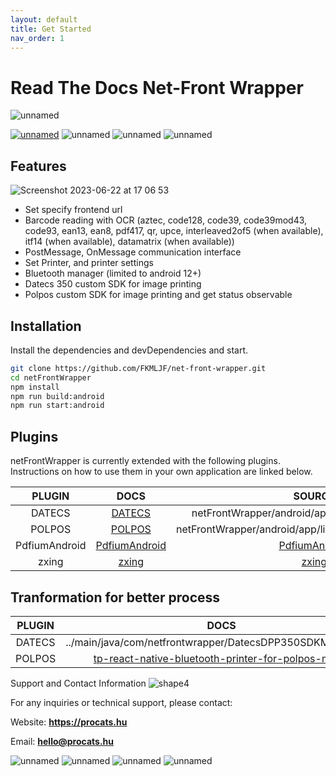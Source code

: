 ```yaml
---
layout: default
title: Get Started
nav_order: 1
---
```


# Read The Docs Net-Front Wrapper
![unnamed](https://github.com/FKMLJF/net-front-wrapper-docs.github.io/assets/24462886/c4a09f97-4fe9-447e-befc-044c2d17c587)

[![unnamed](https://img.shields.io/badge/Version-0.0.0.3-red)](https://play.google.com/apps/test/RQCEJ0ULhB0/ahAJkB9-6XdyNkjGO1pV4GKXl7PNKdKNh0kRjEPvkvRAT5k9HPrj2IT7aGSvyh3eGtgDBWG7ga0PWaeD1wwbNcwA61)
![unnamed](https://img.shields.io/badge/0.71-React%20Native-69b6e4?logo=react)
![unnamed](https://img.shields.io/badge/7.6-Gradle-21d326?logo=gradle)
![unnamed](https://img.shields.io/badge/4.8.4-typescript-blue?logo=typescript)
## Features
![Screenshot 2023-06-22 at 17 06 53](https://github.com/FKMLJF/net-front-wrapper-docs.github.io/assets/24462886/cee8c00d-c7fe-4e0d-9f9f-725ed2616137)

- Set specify frontend url
- Barcode reading with OCR (aztec, code128, code39, code39mod43, code93, ean13, ean8, pdf417, qr, upce, interleaved2of5 (when available), itf14 (when available), datamatrix (when available))
- PostMessage, OnMessage communication interface
- Set Printer, and printer settings
- Bluetooth manager (limited to android 12+)
- Datecs 350 custom SDK for image printing
- Polpos custom SDK for image printing and get status observable

## Installation

Install the dependencies and devDependencies and start.

```sh
git clone https://github.com/FKMLJF/net-front-wrapper.git
cd netFrontWrapper
npm install
npm run build:android
npm run start:android
```

## Plugins

netFrontWrapper is currently extended with the following plugins.
Instructions on how to use them in your own application are linked below.

<div class="table-wrapper" markdown="block">

|PLUGIN | DOCS | SOURCE | 
|:---:|:---: |:---:   |
| DATECS  | [DATECS](https://www.datecs.bg/en/documents)   | netFrontWrapper/android/app/lib/com.datecs.api.jar     | 
| POLPOS  | [POLPOS](http://altcashoffice.hu/letoltes/POLPOS_MP80_SDK/)   | netFrontWrapper/android/app/lib/printer_polpos_library.jar     | 
| PdfiumAndroid  | [PdfiumAndroid](https://github.com/barteksc/PdfiumAndroid/blob/master/README.md)   | [PdfiumAndroid](https://github.com/barteksc/PdfiumAndroid/tree/master)     | 
| zxing  | [zxing](https://github.com/zxing/zxing#readme)   | [zxing](https://github.com/zxing/zxing)      | 

</div>

## Tranformation for better process
<div class="table-wrapper" markdown="block">
  
|PLUGIN | DOCS  | 
|:---:| :---:  |
| DATECS  | ../main/java/com/netfrontwrapper/DatecsDPP350SDKModule.java    |
| POLPOS  | [tp-react-native-bluetooth-printer-for-polpos-mp80](https://github.com/FKMLJF/tp-react-native-bluetooth-printer-for-polpos-mp80.git)    |

</div>

Support and Contact Information ![shape4](https://github.com/FKMLJF/net-front-wrapper-docs.github.io/assets/24462886/e214579c-90c7-4f1e-92de-1a1b70ce18bc)

For any inquiries or technical support, please contact:


Website: **https://procats.hu**

Email: **hello@procats.hu**

![unnamed](https://img.shields.io/badge/Version-0.0.0.2-red)
![unnamed](https://img.shields.io/badge/0.71-React%20Native-69b6e4?logo=react)
![unnamed](https://img.shields.io/badge/7.6-Gradle-21d326?logo=gradle)
![unnamed](https://img.shields.io/badge/4.8.4-typescript-blue?logo=typescript)

